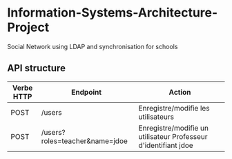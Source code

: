 # Information-Systems-Architecture-Project
Social Network using LDAP and synchronisation for schools

## API structure

|     Verbe HTTP          |Endpoint |Action
-------------|--------------------|------------------------         
|POST|    /users   |Enregistre/modifie les utilisateurs   |
|POST| /users?roles=teacher&name=jdoe |   Enregistre/modifie un utilisateur Professeur d'identifiant jdoe |
